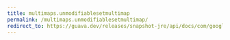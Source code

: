 ```yaml
---
title: multimaps.unmodifiablesetmultimap
permalink: /multimaps.unmodifiablesetmultimap/
redirect_to: https://guava.dev/releases/snapshot-jre/api/docs/com/google/common/collect/Multimaps.html#unmodifiableSetMultimap-com.google.common.collect.SetMultimap-
---
```

